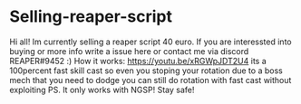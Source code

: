 # Selling-reaper-script
Hi all!
Im currently selling a reaper script 40 euro. 
If you are interessted into buying or more info write a issue here or contact me via discord REAPER#9452 :)
How it works:
https://youtu.be/xRGWpJDT2U4
its a 100percent fast skill cast so even you stoping your rotation due to a boss mech that you need to dodge you can still do rotation with fast cast without exploiting
PS. It only works with NGSP!
Stay safe!
